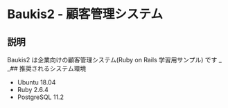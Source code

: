 # Baukis2 - 顧客管理システム

## 説明

Baukis2 は企業向けの顧客管理システム(Ruby on Rails 学習用サンプル) です
_
_## 推奨されるシステム環境

* Ubuntu 18.04
* Ruby 2.6.4
* PostgreSQL 11.2
